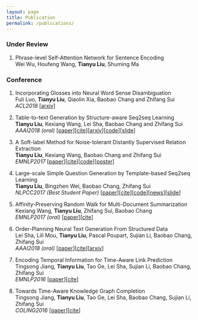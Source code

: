 ```yaml
---
layout: page
title: Publication
permalink: /publications/
---
```


### Under Review

1. Phrase-level Self-Attention Network for Sentence Encoding
<br>Wei Wu, Houfeng Wang, **Tianyu Liu**, Shuming Ma


### Conference
1. Incorporating Glosses into Neural Word Sense Disambiguation
<br>Fuli Luo, **Tianyu Liu**, Qiaolin Xia, Baobao Chang and Zhifang Sui
<br>*ACL2018* [[arxiv](https://arxiv.org/abs/1805.08028)]

2. Table-to-text Generation by Structure-aware Seq2seq Learning
<br>**Tianyu Liu**, Kexiang Wang, Lei Sha, Baobao Chang and Zhifang Sui
<br>*AAAI2018 (oral)* [[paper](/papers/aaai2018_liu.pdf)][[cite](http://dblp.org/rec/bibtex/journals/corr/abs-1711-09724)][[arxiv](https://arxiv.org/abs/1711.09724)][[code](https://github.com/tyliupku/wiki2bio)][[slide](/papers/AAAI-18-ppt.pdf)]

3. A Soft-label Method for Noise-tolerant Distantly Supervised Relation Extraction
<br>**Tianyu Liu**, Kexiang Wang, Baobao Chang and Zhifang Sui
<br>*EMNLP2017* [[paper](/papers/emnlp2017_liu.pdf)][[cite](http://dblp.org/rec/bibtex/conf/emnlp/LiuWCS17)][[code](https://github.com/tyliupku/soft-label-RE)][[poster](/papers/EMNLP-17-poster.pdf)]

4. Large-scale Simple Question Generation by Template-based Seq2seq Learning
<br>**Tianyu Liu**, Bingzhen Wei, Baobao Chang, Zhifang Sui
<br>*NLPCC2017 (Best Student Paper)* [[paper](/papers/nlpcc2017_liu.pdf)][[cite](http://dblp.org/rec/bibtex/conf/nlpcc/LiuWCS17)][[code](https://github.com/tyliupku/ChineseQG)][[news](http://www.sohu.com/a/203906825_498158)][[slide](/papers/NLPCC-17-ppt.pdf)]

5. Affinity-Preserving Random Walk for Multi-Document Summarization
<br>Kexiang Wang, **Tianyu Liu**, Zhifang Sui, Baobao Chang
<br>*EMNLP2017 (oral)* [[paper](/papers/emnlp2017_wang.pdf)][[cite](http://dblp.org/rec/bibtex/conf/emnlp/WangLSC17)]

6. Order-Planning Neural Text Generation From Structured Data
<br>Lei Sha, Lili Mou, **Tianyu Liu**, Pascal Poupart, Sujian Li, Baobao Chang, Zhifang Sui
<br>*AAAI2018 (oral)* [[paper](/papers/aaai2018_sha.pdf)][[cite](http://dblp.org/rec/bibtex/journals/corr/abs-1709-00155)][[arxiv](https://arxiv.org/abs/1709.00155)]

7. Encoding Temporal Information for Time-Aware Link Prediction
<br>Tingsong Jiang, **Tianyu Liu**, Tao Ge, Lei Sha, Sujian Li, Baobao Chang, Zhifang Sui
<br>*EMNLP2016* [[paper](/papers/emnlp2016_jiang.pdf)][[cite](http://dblp.org/rec/bibtex/conf/emnlp/JiangLGSLCS16)]

8. Towards Time-Aware Knowledge Graph Completion
<br>Tingsong Jiang, **Tianyu Liu**, Tao Ge, Lei Sha, Baobao Chang, Sujian Li, Zhifang Sui
<br>*COLING2016* [[paper](/papers/coling2016_jiang.pdf)][[cite](http://dblp.org/rec/bibtex/conf/coling/JiangLGSCLS16)]

